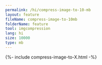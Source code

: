 ```yaml
---
permalink: /hi/compress-image-to-10-mb
layout: feature
fileName: compress-image-to-10mb
folderName: feature
tool: imgcompression
lang: hi
size: 10000
type: mb
---
```


{%- include compress-image-to-X.html -%}
